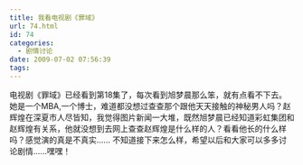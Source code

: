 ```yaml
---
title: 我看电视剧《罪域》
url: 74.html
id: 74
categories:
  - 剧情讨论
date: 2009-07-02 07:56:39
tags:
---
```


电视剧《罪域》已经看到第18集了，每次看到旭梦晨那么笨，就有点看不下去。她是一个MBA,一个博士，难道都没想过查查那个跟他天天接触的神秘男人吗？赵辉煌在深夏市人尽皆知，我觉得图片新闻一大堆，既然旭梦晨已经知道彩虹集团和赵辉煌有关系，他就没想到去网上查查赵辉煌是什么样的人？看看他长的什么样吗？感觉演的真是不真实...... 不知道接下来怎么样，希望以后和大家可以多多讨论剧情......嘿嘿！